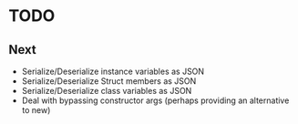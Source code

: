 # TODO

## Next

- Serialize/Deserialize instance variables as JSON
- Serialize/Deserialize Struct members as JSON
- Serialize/Deserialize class variables as JSON
- Deal with bypassing constructor args (perhaps providing an alternative to new)
